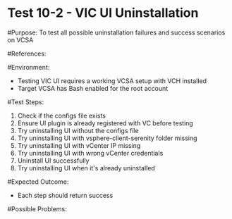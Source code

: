 Test 10-2 - VIC UI Uninstallation
======

#Purpose:
To test all possible uninstallation failures and success scenarios on VCSA

#References:

#Environment:
* Testing VIC UI requires a working VCSA setup with VCH installed
* Target VCSA has Bash enabled for the root account

#Test Steps:
1. Check if the configs file exists
2. Ensure UI plugin is already registered with VC before testing
3. Try uninstalling UI without the configs file
4. Try uninstalling UI with vsphere-client-serenity folder missing
5. Try uninstalling UI with vCenter IP missing
6. Try uninstalling UI with wrong vCenter credentials
7. Uninstall UI successfully
8. Try uninstalling UI when it's already uninstalled

#Expected Outcome:
* Each step should return success

#Possible Problems:
